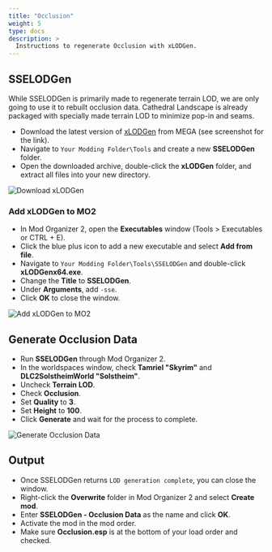 ```yaml
---
title: "Occlusion"
weight: 5
type: docs
description: >
  Instructions to regenerate Occlusion with xLODGen.
---
```


## SSELODGen

While SSELODGen is primarily made to regenerate terrain LOD, we are only going to use it to rebuilt occlusion data. Cathedral Landscape is already packaged with specially made terrain LOD to minimize pop-in and seams.

- Download the latest version of [xLODGen](https://forum.step-project.com/topic/13451-xlodgen-terrain-lod-beta-66-for-fnv-fo3-fo4-fo4vr-tes5-sse-tes5vr-enderal/) from MEGA (see screenshot for the link).
- Navigate to `Your Modding Folder\Tools` and create a new **SSELODGen** folder.
- Open the downloaded archive, double-click the **xLODGen** folder, and extract all files into your new directory.

![Download xLODGen](/Pictures/skyrim-se/finalisation/xlodgen-download.png)

### Add xLODGen to MO2

- In Mod Organizer 2, open the **Executables** window (Tools > Executables or CTRL + E).
- Click the blue plus icon to add a new executable and select **Add from file**.
- Navigate to `Your Modding Folder\Tools\SSELODGen` and double-click **xLODGenx64.exe**.
- Change the **Title** to **SSELODGen**.
- Under **Arguments**, add `-sse`.
- Click **OK** to close the window.

![Add xLODGen to MO2](/Pictures/skyrim-se/finalisation/add-xlodgen-to-mo2.png)

## Generate Occlusion Data

- Run **SSELODGen** through Mod Organizer 2.
- In the worldspaces window, check **Tamriel "Skyrim"** and **DLC2SolstheimWorld "Solstheim"**.
- Uncheck **Terrain LOD**.
- Check **Occlusion**.
- Set **Quality** to **3**.
- Set **Height** to **100**.
- Click **Generate** and wait for the process to complete.

![Generate Occlusion Data](/Pictures/skyrim-se/finalisation/generate-occlusion-data.png)

## Output

- Once SSELODGen returns `LOD generation complete`, you can close the window.
- Right-click the **Overwrite** folder in Mod Organizer 2 and select **Create mod**.
- Enter **SSELODGen - Occlusion Data** as the name and click **OK**.
- Activate the mod in the mod order.
- Make sure **Occlusion.esp** is at the bottom of your load order and checked.